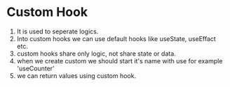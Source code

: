 # Custom Hook

1. It is used to seperate logics.
1. Into custom hooks we can use default hooks like useState, useEffact etc.
1. custom hooks share only logic, not share state or data.
1. when we create custom we should start it's name with use for example 'useCounter'
1. we can return values using custom hook.
